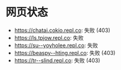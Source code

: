 # 网页状态
- https://chatai.cokio.repl.co: 失败 (403)
- https://ls.tpjow.repl.co: 失败
- https://su--yoyholee.repl.co: 失败
- https://beaspy--hting.repl.co: 失败 (403)
- https://tr--slind.repl.co: 失败 (403)
